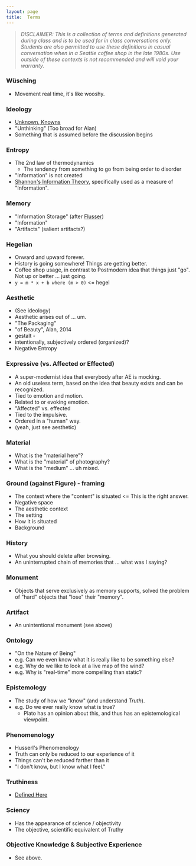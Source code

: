 ```yaml
---
layout: page
title:  Terms
---
```


> _DISCLAIMER: This is a collection of terms and definitions generated during class and is to be used for in class conversations only.  Students are also permitted to use these definitions in casual conversation when in a Seattle coffee shop in the late 1980s.  Use outside of these contexts is not recommended and will void your warranty._

### Wüsching
- Movement real time, it's like wooshy.

### Ideology
- [Unknown, Knowns](http://www.youtube.com/watch?v=GiPe1OiKQuk)
- "Unthinking" (Too broad for Alan)
- Something that is assumed before the discussion begins
    
### Entropy
- The 2nd law of thermodynamics
    - The tendency from something to go from being order to disorder
- "Information" is not created 
- [Shannon's Information Theory](http://en.wikipedia.org/wiki/Information_theory), specifically used as a measure of "Information".
    
### Memory
- "Information Storage" (after [Flusser](http://en.wikipedia.org/wiki/Vil%C3%A9m_Flusser))
- "Information"
- "Artifacts" (salient artifacts?)
    
### Hegelian
- Onward and upward forever.
- History is going somewhere!  Things are getting better.
- Coffee shop usage, in contrast to Postmodern idea that things just "go".  Not up or better ... just going.
- `y = m * x + b where (m > 0)` <= hegel

### Aesthetic
- (See ideology)
- Aesthetic arises out of ... um.
- "The Packaging"
- "of Beauty", Alan, 2014
- gestalt - 
- intentionally, subjectively ordered (organized)?
- Negative Entropy
    
### Expressive (vs. Affected or Effected)
- A super-modernist idea that everybody after AE is mocking.
- An old useless term, based on the idea that beauty exists and can be recognized.
- Tied to emotion and motion.
- Related to or evoking emotion.
- "Affected" vs. effected
- Tied to the impulsive.
- Ordered in a "human" way.
- (yeah, just see aesthetic)
     
### Material
- What is the "material here"?
- What is the "material" of photography?
- What is the "medium" ... uh mixed.

### Ground (against Figure) - framing
- The context where the "content" is situated <= This is the right answer.
- Negative space
- The aesthetic context
- The setting
- How it is situated
- Background 

### History
- What you should delete after browsing.
- An uninterrupted chain of memories that ... what was I saying?

### Monument
- Objects that serve exclusively as memory supports, solved the problem of "hard" objects that "lose" their "memory".

### Artifact
- An unintentional monument (see above)

### Ontology
- "On the Nature of Being"
- e.g. Can we even know what it is really like to be something else?
- e.g. Why do we like to look at a live map of the wind?
- e.g. Why is "real-time" more compelling than static?

### Epistemology
- The study of how we "know" (and understand *_Truth_*).
- e.g. Do we ever really know what is true?
    - Plato has an opinion about this, and thus has an epistemological viewpoint.
    
### Phenomenology
- Husserl's Phenomenology
- Truth can only be reduced to our experience of it
- Things can't be reduced farther than it
- "I don't know, but I know what I feel."

### Truthiness
- [Defined Here](http://saic.github.io/TheArtOfDataVisualization/post/2014/02/03/truthiness.html)
 
### Sciency
- Has the appearance of science / objectivity
- The objective, scientific equivalent of Truthy

### Objective Knowledge & Subjective Experience
- See above.
